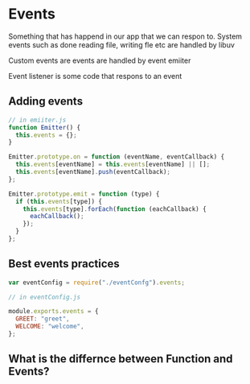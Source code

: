 # Events

Something that has happend in our app that we can respon to.
System events such as done reading file, writing fle etc are handled by libuv

Custom events are events are handled by event emiiter

Event listener is some code that respons to an event

## Adding events

```js
// in emiiter.js
function Emitter() {
  this.events = {};
}

Emitter.prototype.on = function (eventName, eventCallback) {
  this.events[eventName] = this.events[eventName] || [];
  this.events[eventName].push(eventCallback);
};

Emitter.prototype.emit = function (type) {
  if (this.events[type]) {
    this.events[type].forEach(function (eachCallback) {
      eachCallback();
    });
  }
};
```

## Best events practices

```js
var eventConfig = require("./eventConfg").events;

// in eventConfig.js

module.exports.events = {
  GREET: "greet",
  WELCOME: "welcome",
};
```

## What is the differnce between Function and Events?
